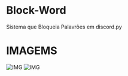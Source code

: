 # Block-Word
Sistema que Bloqueia Palavrões em discord.py

# IMAGEMS

![IMG](https://i.ibb.co/M58X8kP8/IMG-20250207-WA0128.jpg)
![IMG](https://i.ibb.co/Q70ZcQYy/IMG-20250207-WA0163.jpg)
